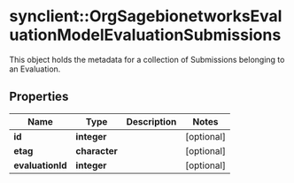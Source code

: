 # synclient::OrgSagebionetworksEvaluationModelEvaluationSubmissions

This object holds the metadata for a collection of Submissions belonging to an Evaluation.

## Properties
Name | Type | Description | Notes
------------ | ------------- | ------------- | -------------
**id** | **integer** |  | [optional] 
**etag** | **character** |  | [optional] 
**evaluationId** | **integer** |  | [optional] 


